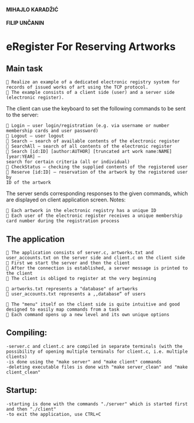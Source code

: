 
#### MIHAJLO KARADŽIĆ

#### FILIP UNČANIN

# eRegister For Reserving Artworks


## Main task

```
 Realize an example of a dedicated electronic registry system for
records of issued works of art using the TCP protocol.
 The example consists of a client side (user) and a server side
(electronic register).
```

The client can use the keyboard to set the following commands to be sent to the server:

```
 Login – user login/registration (e.g. via username or number
membership cards and user password)
 Logout – user logout
 Search – search of available contents of the electronic register
 SearchAll – search of all contents of the electronic register
 Search [id:ID] [author:AUTHOR] [truncated art work name:NAME] [year:YEAR] –
search for certain criteria (all or individual)
 CheckStatus – checking the supplied contents of the registered user
 Reserve [id:ID] – reservation of the artwork by the registered user by
ID of the artwork
```

The server sends corresponding responses to the given commands, which are displayed on client application screen.
Notes:

```
 Each artwork in the electronic registry has a unique ID
 Each user of the electronic register receives a unique membership card number during the registration process
```

## The application

```
 The application consists of server.c, artworks.txt and
user_accounts.txt on the server side and client.c on the client side
 First we start the server and then the client
 After the connection is established, a server message is printed to the client
 The client is obliged to register at the very beginning
```

```
 artworks.txt represents a "database" of artworks
 user_accounts.txt represents a ,,database“ of users
```

```
 The "menu" itself on the client side is quite intuitive and good
designed to easily map commands from a task
 Each command opens up a new level and its own unique options
```


## Compiling:
	-server.c and client.c are compiled in separate terminals (with the possibility of opening multiple terminals for client.c, i.e. multiple clients)
	-is done using the "make server" and "make client" commands
	-deleting executable files is done with "make server_clean" and "make client_clean"

## Startup:
	-starting is done with the commands "./server" which is started first and then "./client"
	-to exit the application, use CTRL+C

